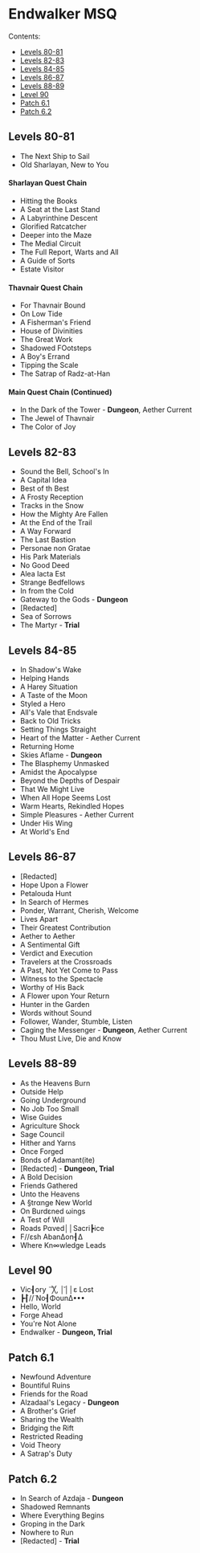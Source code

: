 # Endwalker MSQ

Contents:
- [Levels 80-81](#levels-80-81)
- [Levels 82-83](#levels-82-83)
- [Levels 84-85](#levels-84-85)
- [Levels 86-87](#levels-86-87)
- [Levels 88-89](#levels-88-89)
- [Level 90](#level-90)
- [Patch 6.1](#patch-61)
- [Patch 6.2](#patch-62)

## Levels 80-81
- The Next Ship to Sail
- Old Sharlayan, New to You

#### Sharlayan Quest Chain
- Hitting the Books
- A Seat at the Last Stand
- A Labyrinthine Descent
- Glorified Ratcatcher
- Deeper into the Maze
- The Medial Circuit
- The Full Report, Warts and All
- A Guide of Sorts
- Estate Visitor

#### Thavnair Quest Chain
- For Thavnair Bound
- On Low Tide
- A Fisherman's Friend
- House of Divinities
- The Great Work
- Shadowed FOotsteps
- A Boy's Errand
- Tipping the Scale
- The Satrap of Radz-at-Han

#### Main Quest Chain (Continued)
- In the Dark of the Tower - **Dungeon**, Aether Current
- The Jewel of Thavnair
- The Color of Joy

## Levels 82-83
- Sound the Bell, School's In
- A Capital Idea
- Best of th Best
- A Frosty Reception
- Tracks in the Snow
- How the Mighty Are Fallen
- At the End of the Trail
- A Way Forward
- The Last Bastion
- Personae non Gratae
- His Park Materials
- No Good Deed
- Alea Iacta Est
- Strange Bedfellows
- In from the Cold
- Gateway to the Gods - **Dungeon**
- \[Redacted\]
- Sea of Sorrows
- The Martyr - **Trial**

## Levels 84-85
- In Shadow's Wake
- Helping Hands
- A Harey Situation
- A Taste of the Moon
- Styled a Hero
- All's Vale that Endsvale
- Back to Old Tricks
- Setting Things Straight
- Heart of the Matter - Aether Current
- Returning Home
- Skies Aflame - **Dungeon**
- The Blasphemy Unmasked
- Amidst the Apocalypse
- Beyond the Depths of Despair
- That We Might Live
- When All Hope Seems Lost
- Warm Hearts, Rekindled Hopes
- Simple Pleasures - Aether Current
- Under His Wing
- At World's End

## Levels 86-87
- \[Redacted\]
- Hope Upon a Flower
- Petalouda Hunt
- In Search of Hermes
- Ponder, Warrant, Cherish, Welcome
- Lives Apart
- Their Greatest Contribution
- Aether to Aether
- A Sentimental Gift
- Verdict and Execution
- Travelers at the Crossroads
- A Past, Not Yet Come to Pass
- Witness to the Spectacle
- Worthy of His Back
- A Flower upon Your Return
- Hunter in the Garden
- Words without Sound
- Follower, Wander, Stumble, Listen
- Caging the Messenger - **Dungeon**, Aether Current
- Thou Must Live, Die and Know

## Levels 88-89
- As the Heavens Burn
- Outside Help
- Going Underground
- No Job Too Small
- Wise Guides
- Agriculture Shock
- Sage Council
- Hither and Yarns
- Once Forged
- Bonds of Adamant(ite)
- \[Redacted\] - **Dungeon, Trial**
- A Bold Decision
- Friends Gathered
- Unto the Heavens
- A §trαnge New World
- On Burdεned ωings
- A Test of Wιll
- Roads Pαved││Sacri┣ice
- F//εsh AbanΔon┨Δ
- Where Kn∞wledge Leads

## Level 90
- Vic┨οry ̈ ̈ ̈╳, │̆││ε Lost
- ┣┨̈//̈ No┨ΦounΔ•••
- Hello, World
- Forge Ahead
- You're Not Alone
- Endwalker - **Dungeon, Trial**

## Patch 6.1
- Newfound Adventure
- Bountiful Ruins
- Friends for the Road
- Alzadaal's Legacy - **Dungeon**
- A Brother's Grief
- Sharing the Wealth
- Bridging the Rift
- Restricted Reading
- Void Theory
- A Satrap's Duty

## Patch 6.2
- In Search of Azdaja - **Dungeon**
- Shadowed Remnants
- Where Everything Begins
- Groping in the Dark
- Nowhere to Run
- \[Redacted\] - **Trial**
